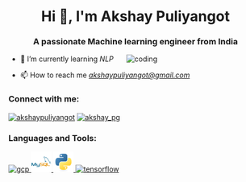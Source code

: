 <h1 align="center">Hi 👋, I'm Akshay Puliyangot</h1>
<h3 align="center">A passionate Machine learning engineer from India</h3>
<img align="right" alt="coding" width="270" src="https://media4.giphy.com/media/qgQUggAC3Pfv687qPC/200.webp?cid=ecf05e47j6eoz5q6wcgf26u4rgpaaovp53ld803prit6a5qa&ep=v1_gifs_search&rid=200.webp&ct=g">

- 🌱 I’m currently learning *NLP*

- 📫 How to reach me *akshaypuliyangot@gmail.com*

<h3 align="left">Connect with me:</h3>
<p align="left">
<a href="https://linkedin.com/in/akshaypuliyangot" target="blank"><img align="center" src="https://raw.githubusercontent.com/rahuldkjain/github-profile-readme-generator/master/src/images/icons/Social/linked-in-alt.svg" alt="akshaypuliyangot" height="30" width="40" /></a>
<a href="https://instagram.com/akshay_pg" target="blank"><img align="center" src="https://raw.githubusercontent.com/rahuldkjain/github-profile-readme-generator/master/src/images/icons/Social/instagram.svg" alt="akshay_pg" height="30" width="40" /></a>
</p>

<h3 align="left">Languages and Tools:</h3>
<p align="left"> <a href="https://cloud.google.com" target="_blank" rel="noreferrer"> <img src="https://www.vectorlogo.zone/logos/google_cloud/google_cloud-icon.svg" alt="gcp" width="40" height="40"/> </a> <a href="https://www.mysql.com/" target="_blank" rel="noreferrer"> <img src="https://raw.githubusercontent.com/devicons/devicon/master/icons/mysql/mysql-original-wordmark.svg" alt="mysql" width="40" height="40"/> </a> <a href="https://www.python.org" target="_blank" rel="noreferrer"> <img src="https://raw.githubusercontent.com/devicons/devicon/master/icons/python/python-original.svg" alt="python" width="40" height="40"/> </a> <a href="https://www.tensorflow.org" target="_blank" rel="noreferrer"> <img src="https://www.vectorlogo.zone/logos/tensorflow/tensorflow-icon.svg" alt="tensorflow" width="40" height="40"/> </a> </p>
